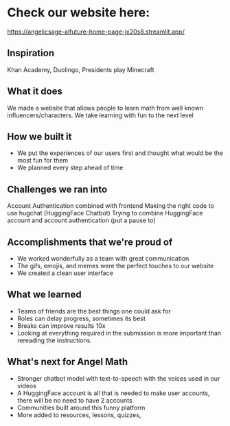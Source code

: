 # Check our website here:
https://angelicsage-aifuture-home-page-jx20s8.streamlit.app/

## Inspiration
Khan Academy,
Duolingo,
Presidents play Minecraft

## What it does
We made a website that allows people to learn math from well known influencers/characters.
We take learning with fun to the next level

## How we built it
* We put the experiences of our users first and thought what would be the most fun for them 
* We planned every step ahead of time 

## Challenges we ran into
Account Authentication combined with frontend 
Making the right code to use hugchat (HuggingFace Chatbot)
Trying to combine HuggingFace account and account authentication (put a pause to)

## Accomplishments that we're proud of
* We worked wonderfully as a team with great communication
* The gifs, emojis, and memes were the perfect touches to our website
* We created a clean user interface 

## What we learned
* Teams of friends are the best things one could ask for 
* Roles can delay progress, sometimes its best 
* Breaks can improve results 10x
* Looking at everything required in the submission is more important than rereading the instructions.

## What's next for Angel Math
* Stronger chatbot model with text-to-speech with the voices used in our videos
* A HuggingFace account is all that is needed to make user accounts, there will be no need to have 2 accounts
* Communities built around this funny platform 
* More added to resources, lessons, quizzes, 
